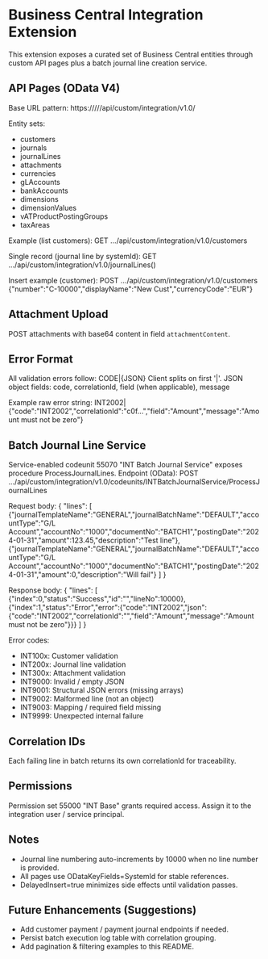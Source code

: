 # Business Central Integration Extension

This extension exposes a curated set of Business Central entities through custom API pages plus a batch journal line creation service.

## API Pages (OData V4)
Base URL pattern:
  https://<server>/<tenant>/<environment>/api/custom/integration/v1.0/

Entity sets:
- customers
- journals
- journalLines
- attachments
- currencies
- gLAccounts
- bankAccounts
- dimensions
- dimensionValues
- vATProductPostingGroups
- taxAreas

Example (list customers):
  GET .../api/custom/integration/v1.0/customers

Single record (journal line by systemId):
  GET .../api/custom/integration/v1.0/journalLines(<systemId>)

Insert example (customer):
  POST .../api/custom/integration/v1.0/customers
  {"number":"C-10000","displayName":"New Cust","currencyCode":"EUR"}

## Attachment Upload
POST attachments with base64 content in field `attachmentContent`.

## Error Format
All validation errors follow: CODE|{JSON}
Client splits on first '|'. JSON object fields:
  code, correlationId, field (when applicable), message

Example raw error string:
  INT2002|{"code":"INT2002","correlationId":"c0f...","field":"Amount","message":"Amount must not be zero"}

## Batch Journal Line Service
Service-enabled codeunit 55070 "INT Batch Journal Service" exposes procedure ProcessJournalLines.
Endpoint (OData):
  POST .../api/custom/integration/v1.0/codeunits/INTBatchJournalService/ProcessJournalLines

Request body:
{
  "lines": [
    {"journalTemplateName":"GENERAL","journalBatchName":"DEFAULT","accountType":"G/L Account","accountNo":"1000","documentNo":"BATCH1","postingDate":"2024-01-31","amount":123.45,"description":"Test line"},
    {"journalTemplateName":"GENERAL","journalBatchName":"DEFAULT","accountType":"G/L Account","accountNo":"1000","documentNo":"BATCH1","postingDate":"2024-01-31","amount":0,"description":"Will fail"}
  ]
}

Response body:
{
  "lines": [
    {"index":0,"status":"Success","id":"<systemId>","lineNo":10000},
    {"index":1,"status":"Error","error":{"code":"INT2002","json":{"code":"INT2002","correlationId":"<guid>","field":"Amount","message":"Amount must not be zero"}}}
  ]
}

Error codes:
- INT100x: Customer validation
- INT200x: Journal line validation
- INT300x: Attachment validation
- INT9000: Invalid / empty JSON
- INT9001: Structural JSON errors (missing arrays)
- INT9002: Malformed line (not an object)
- INT9003: Mapping / required field missing
- INT9999: Unexpected internal failure

## Correlation IDs
Each failing line in batch returns its own correlationId for traceability.

## Permissions
Permission set 55000 "INT Base" grants required access. Assign it to the integration user / service principal.

## Notes
- Journal line numbering auto-increments by 10000 when no line number is provided.
- All pages use ODataKeyFields=SystemId for stable references.
- DelayedInsert=true minimizes side effects until validation passes.

## Future Enhancements (Suggestions)
- Add customer payment / payment journal endpoints if needed.
- Persist batch execution log table with correlation grouping.
- Add pagination & filtering examples to this README.

